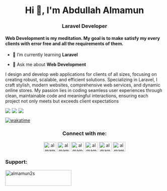 <h1 align="center">Hi 👋, I'm Abdullah Almamun</h1>
<h3 align="center">Laravel Developer</h3>

<h4>Web Development is my meditation. My goal is to make satisfy my every clients with error free and all the requirements of them.</h4>

- 🌱 I’m currently learning **Laravel**

- 💬 Ask me about **Web Development**


<p>I design and develop web applications for clients of all sizes, focusing on creating robust, scalable, and efficient solutions. Specializing in Laravel, I craft stylish, modern websites, comprehensive web services, and dynamic online stores. My passion lies in coding seamless user experiences through clean, maintainable code and meaningful interactions, ensuring each project not only meets but exceeds client expectations</p>

<div style="display:flex;align-items:center;gap:5px;">

<img src="https://github-readme-stats.vercel.app/api?username=almamun2s&theme=shadow_green&show_icons=true">

<img src="https://github-readme-streak-stats.herokuapp.com/?user=almamun2s&theme=shadow_green">

<img src="https://github-readme-stats.vercel.app/api/top-langs?username=almamun2s&layout=compact&langs_count=8&theme=shadow_green">

</div>

[![wakatime](https://wakatime.com/badge/user/0abbda0a-b000-44d3-8d3c-8c1f89feb3b0.svg)](https://wakatime.com/@0abbda0a-b000-44d3-8d3c-8c1f89feb3b0)


<h3 align="center">Connect with me:</h3>
<p align="center">
<a href="https://twitter.com/almamun2s" target="blank"><img align="center" src="https://raw.githubusercontent.com/rahuldkjain/github-profile-readme-generator/master/src/images/icons/Social/twitter.svg" alt="almamun2s" height="30" width="40" /></a>
<a href="https://linkedin.com/in/almamun2s" target="blank"><img align="center" src="https://raw.githubusercontent.com/rahuldkjain/github-profile-readme-generator/master/src/images/icons/Social/linked-in-alt.svg" alt="almamun2s" height="30" width="40" /></a>
<a href="https://fb.com/almamun2s" target="blank"><img align="center" src="https://raw.githubusercontent.com/rahuldkjain/github-profile-readme-generator/master/src/images/icons/Social/facebook.svg" alt="almamun2s" height="30" width="40" /></a>
<a href="https://instagram.com/almamun2s" target="blank"><img align="center" src="https://raw.githubusercontent.com/rahuldkjain/github-profile-readme-generator/master/src/images/icons/Social/instagram.svg" alt="almamun2s" height="30" width="40" /></a>
<a href="https://wa.me/message/PJTAGI6VVLIYG1" target="blank"><img align="center" src="https://raw.githubusercontent.com/rahuldkjain/github-profile-readme-generator/master/src/images/icons/Social/whatsapp.svg" alt="almamun2s" height="30" width="40" /></a>
<a href="https://join.skype.com/invite/wVeQz3eJd7ZJ" target="blank"><img align="center" src="https://raw.githubusercontent.com/rahuldkjain/github-profile-readme-generator/master/src/images/icons/Social/skype.svg" alt="almamun2s" height="30" width="40" /></a>
</p>

<h3 align="left">Support:</h3>
<p><a href="https://www.buymeacoffee.com/almamun2s"> <img align="left" src="https://cdn.buymeacoffee.com/buttons/v2/default-yellow.png" height="50" width="210" alt="almamun2s" /></a></p><br><br>

